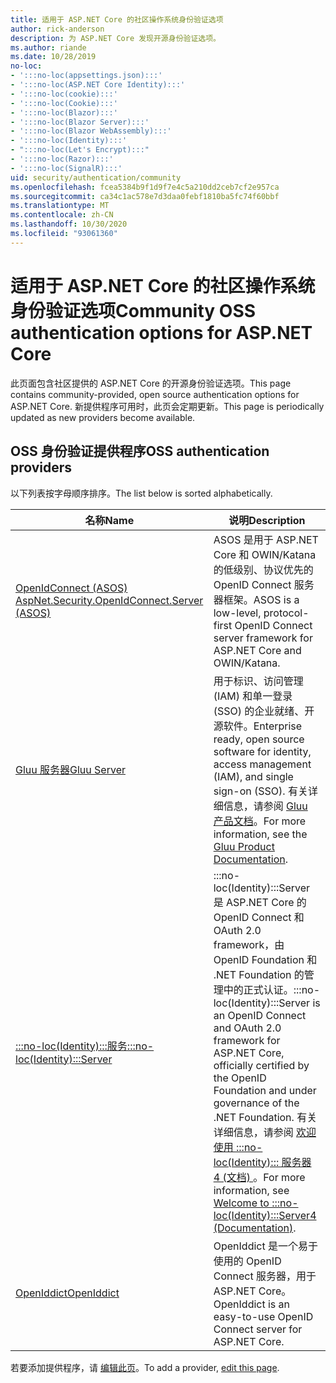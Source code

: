 ```yaml
---
title: 适用于 ASP.NET Core 的社区操作系统身份验证选项
author: rick-anderson
description: 为 ASP.NET Core 发现开源身份验证选项。
ms.author: riande
ms.date: 10/28/2019
no-loc:
- ':::no-loc(appsettings.json):::'
- ':::no-loc(ASP.NET Core Identity):::'
- ':::no-loc(cookie):::'
- ':::no-loc(Cookie):::'
- ':::no-loc(Blazor):::'
- ':::no-loc(Blazor Server):::'
- ':::no-loc(Blazor WebAssembly):::'
- ':::no-loc(Identity):::'
- ":::no-loc(Let's Encrypt):::"
- ':::no-loc(Razor):::'
- ':::no-loc(SignalR):::'
uid: security/authentication/community
ms.openlocfilehash: fcea5384b9f1d9f7e4c5a210dd2ceb7cf2e957ca
ms.sourcegitcommit: ca34c1ac578e7d3daa0febf1810ba5fc74f60bbf
ms.translationtype: MT
ms.contentlocale: zh-CN
ms.lasthandoff: 10/30/2020
ms.locfileid: "93061360"
---
```

# <a name="community-oss-authentication-options-for-aspnet-core"></a><span data-ttu-id="78ae4-103">适用于 ASP.NET Core 的社区操作系统身份验证选项</span><span class="sxs-lookup"><span data-stu-id="78ae4-103">Community OSS authentication options for ASP.NET Core</span></span>

<span data-ttu-id="78ae4-104">此页面包含社区提供的 ASP.NET Core 的开源身份验证选项。</span><span class="sxs-lookup"><span data-stu-id="78ae4-104">This page contains community-provided, open source authentication options for ASP.NET Core.</span></span> <span data-ttu-id="78ae4-105">新提供程序可用时，此页会定期更新。</span><span class="sxs-lookup"><span data-stu-id="78ae4-105">This page is periodically updated as new providers become available.</span></span>

## <a name="oss-authentication-providers"></a><span data-ttu-id="78ae4-106">OSS 身份验证提供程序</span><span class="sxs-lookup"><span data-stu-id="78ae4-106">OSS authentication providers</span></span>

<span data-ttu-id="78ae4-107">以下列表按字母顺序排序。</span><span class="sxs-lookup"><span data-stu-id="78ae4-107">The list below is sorted alphabetically.</span></span>

| <span data-ttu-id="78ae4-108">名称</span><span class="sxs-lookup"><span data-stu-id="78ae4-108">Name</span></span> | <span data-ttu-id="78ae4-109">说明</span><span class="sxs-lookup"><span data-stu-id="78ae4-109">Description</span></span> |
| ---- | ----------- |
| [<span data-ttu-id="78ae4-110">OpenIdConnect (ASOS) </span><span class="sxs-lookup"><span data-stu-id="78ae4-110">AspNet.Security.OpenIdConnect.Server (ASOS)</span></span>](https://github.com/aspnet-contrib/AspNet.Security.OpenIdConnect.Server) | <span data-ttu-id="78ae4-111">ASOS 是用于 ASP.NET Core 和 OWIN/Katana 的低级别、协议优先的 OpenID Connect 服务器框架。</span><span class="sxs-lookup"><span data-stu-id="78ae4-111">ASOS is a low-level, protocol-first OpenID Connect server framework for ASP.NET Core and OWIN/Katana.</span></span> |
| [<span data-ttu-id="78ae4-112">Gluu 服务器</span><span class="sxs-lookup"><span data-stu-id="78ae4-112">Gluu Server</span></span>](https://gluu.org/) | <span data-ttu-id="78ae4-113">用于标识、访问管理 (IAM) 和单一登录 (SSO) 的企业就绪、开源软件。</span><span class="sxs-lookup"><span data-stu-id="78ae4-113">Enterprise ready, open source software for identity, access management (IAM), and single sign-on (SSO).</span></span> <span data-ttu-id="78ae4-114">有关详细信息，请参阅 [Gluu 产品文档](https://gluu.org/docs/)。</span><span class="sxs-lookup"><span data-stu-id="78ae4-114">For more information, see the [Gluu Product Documentation](https://gluu.org/docs/).</span></span> |
| [<span data-ttu-id="78ae4-115">:::no-loc(Identity):::服务</span><span class="sxs-lookup"><span data-stu-id="78ae4-115">:::no-loc(Identity):::Server</span></span>](https://identityserver.io/) | <span data-ttu-id="78ae4-116">:::no-loc(Identity):::Server 是 ASP.NET Core 的 OpenID Connect 和 OAuth 2.0 framework，由 OpenID Foundation 和 .NET Foundation 的管理中的正式认证。</span><span class="sxs-lookup"><span data-stu-id="78ae4-116">:::no-loc(Identity):::Server is an OpenID Connect and OAuth 2.0 framework for ASP.NET Core, officially certified by the OpenID Foundation and under governance of the .NET Foundation.</span></span> <span data-ttu-id="78ae4-117">有关详细信息，请参阅 [欢迎使用 :::no-loc(Identity)::: 服务器 4 (文档) ](https://identityserver4.readthedocs.io/en/latest/)。</span><span class="sxs-lookup"><span data-stu-id="78ae4-117">For more information, see [Welcome to :::no-loc(Identity):::Server4 (Documentation)](https://identityserver4.readthedocs.io/en/latest/).</span></span> |
| [<span data-ttu-id="78ae4-118">OpenIddict</span><span class="sxs-lookup"><span data-stu-id="78ae4-118">OpenIddict</span></span>](https://github.com/openiddict/openiddict-core) | <span data-ttu-id="78ae4-119">OpenIddict 是一个易于使用的 OpenID Connect 服务器，用于 ASP.NET Core。</span><span class="sxs-lookup"><span data-stu-id="78ae4-119">OpenIddict is an easy-to-use OpenID Connect server for ASP.NET Core.</span></span> |

<span data-ttu-id="78ae4-120">若要添加提供程序，请 [编辑此页](https://github.com/login?return_to=https%3A%2F%2Fgithub.com%2Faspnet%2FDocs%2Fedit%2Fmaster%2Faspnetcore%2Fsecurity%2Fauthentication%2Fcommunity.md)。</span><span class="sxs-lookup"><span data-stu-id="78ae4-120">To add a provider, [edit this page](https://github.com/login?return_to=https%3A%2F%2Fgithub.com%2Faspnet%2FDocs%2Fedit%2Fmaster%2Faspnetcore%2Fsecurity%2Fauthentication%2Fcommunity.md).</span></span>
